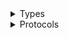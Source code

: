 <details>
<summary>Types</summary>

  - [ComputeOptimizerClient](/aws-sdk-swift/reference/0.x/AWSComputeOptimizer/ComputeOptimizerClient)
  - [ComputeOptimizerClient.ComputeOptimizerClientConfiguration](/aws-sdk-swift/reference/0.x/AWSComputeOptimizer/ComputeOptimizerClient.ComputeOptimizerClientConfiguration)
  - [ComputeOptimizerClientLogHandlerFactory](/aws-sdk-swift/reference/0.x/AWSComputeOptimizer/ComputeOptimizerClientLogHandlerFactory)
  - [ComputeOptimizerClientTypes](/aws-sdk-swift/reference/0.x/AWSComputeOptimizer/ComputeOptimizerClientTypes)

</details>

<details>
<summary>Protocols</summary>

  - [ComputeOptimizerClientProtocol](/aws-sdk-swift/reference/0.x/AWSComputeOptimizer/ComputeOptimizerClientProtocol)

</details>
